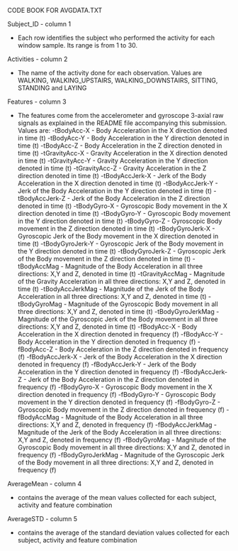 CODE BOOK FOR AVGDATA.TXT

Subject_ID - column 1
 - Each row identifies the subject who performed the activity for each window sample. Its range is from 1 to 30. 
 
Activities - column 2
 - The name of the activity done for each observation. Values are WALKING, WALKING_UPSTAIRS, WALKING_DOWNSTAIRS, SITTING,
STANDING and LAYING

Features - column 3
 - The features come from the accelerometer and gyroscope 3-axial raw signals as explained in the README file accompanying this submission. Values are: 
   -tBodyAcc-X - Body Acceleration in the X direction denoted in time (t)
   -tBodyAcc-Y - Body Acceleration in the Y direction denoted in time (t)
   -tBodyAcc-Z - Body Acceleration in the Z direction denoted in time (t)
   -tGravityAcc-X - Gravity Acceleration in the X direction denoted in time (t)
   -tGravityAcc-Y - Gravity Acceleration in the Y direction denoted in time (t)
   -tGravityAcc-Z - Gravity Acceleration in the Z direction denoted in time (t)
   -tBodyAccJerk-X - Jerk of the Body Acceleration in the X direction denoted in time (t)
   -tBodyAccJerk-Y - Jerk of the Body Acceleration in the Y direction denoted in time (t)
   -tBodyAccJerk-Z - Jerk of the Body Acceleration in the Z direction denoted in time (t)
   -tBodyGyro-X - Gyroscopic Body movement in the X direction denoted in time (t)
   -tBodyGyro-Y - Gyroscopic Body movement in the Y direction denoted in time (t)
   -tBodyGyro-Z - Gyroscopic Body movement in the Z direction denoted in time (t)
   -tBodyGyroJerk-X - Gyroscopic Jerk of the Body movement in the X direction denoted in time (t)
   -tBodyGyroJerk-Y - Gyroscopic Jerk of the Body movement in the Y direction denoted in time (t)
   -tBodyGyroJerk-Z - Gyroscopic Jerk of the Body movement in the Z direction denoted in time (t)
   -tBodyAccMag - Magnitude of the Body Acceleration in all three directions: X,Y and Z, denoted in time (t)
   -tGravityAccMag - Magnitude of the Gravity Acceleration in all three directions: X,Y and Z, denoted in time (t)
   -tBodyAccJerkMag - Magnitude of the Jerk of the Body Acceleration in all three directions: X,Y and Z, denoted in time (t)
   -tBodyGyroMag - Magnitude of the Gyroscopic Body movement in all three directions: X,Y and Z, denoted in time (t)
   -tBodyGyroJerkMag - Magnitude of the Gyroscopic Jerk of the Body movement in all three directions: X,Y and Z, denoted in time (t)
   -fBodyAcc-X - Body Acceleration in the X direction denoted in frequency (f)
   -fBodyAcc-Y - Body Acceleration in the Y direction denoted in frequency (f)
   -fBodyAcc-Z - Body Acceleration in the Z direction denoted in frequency (f)
   -fBodyAccJerk-X - Jerk of the Body Acceleration in the X direction denoted in frequency (f)
   -fBodyAccJerk-Y - Jerk of the Body Acceleration in the Y direction denoted in frequency (f)
   -fBodyAccJerk-Z - Jerk of the Body Acceleration in the Z direction denoted in frequency (f)
   -fBodyGyro-X - Gyroscopic Body movement in the X direction denoted in frequency (f)
   -fBodyGyro-Y - Gyroscopic Body movement in the Y direction denoted in frequency (f)
   -fBodyGyro-Z - Gyroscopic Body movement in the Z direction denoted in frequency (f)
   -fBodyAccMag - Magnitude of the Body Acceleration in all three directions: X,Y and Z, denoted in frequency (f)
   -fBodyAccJerkMag - Magnitude of the Jerk of the Body Acceleration in all three directions: X,Y and Z, denoted in frequency (f)
   -fBodyGyroMag - Magnitude of the Gyroscopic Body movement in all three directions: X,Y and Z, denoted in frequency (f)
   -fBodyGyroJerkMag - Magnitude of the Gyroscopic Jerk of the Body movement in all three directions: X,Y and Z, denoted in frequency (f)
 
AverageMean - column 4
 - contains the average of the mean values collected for each subject, activity and feature combination
 
AverageSTD - column 5
 - contains the average of the standard deviation values collected for each subject, activity and feature combination
